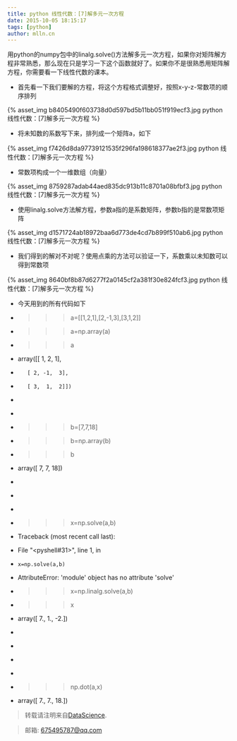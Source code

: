```yaml
---
title: python 线性代数：[7]解多元一次方程
date: 2015-10-05 18:15:17
tags: [python]
author: mlln.cn
---
```

用python的numpy包中的linalg.solve()方法解多元一次方程，如果你对矩阵解方程非常熟悉，那么现在只是学习一下这个函数就好了。如果你不是很熟悉用矩阵解方程，你需要看一下线性代数的课本。

- 首先看一下我们要解的方程，将这个方程格式调整好，按照x-y-z-常数项的顺序排列

{% asset_img b8405490f603738d0d597bd5b11bb051f919ecf3.jpg python 线性代数：[7]解多元一次方程 %}

- 将未知数的系数写下来，排列成一个矩阵a，如下

{% asset_img f7426d8da97739121535f296fa198618377ae2f3.jpg python 线性代数：[7]解多元一次方程 %}

- 常数项构成一个一维数组（向量）

{% asset_img 8759287adab44aed835dc913b11c8701a08bfbf3.jpg python 线性代数：[7]解多元一次方程 %}

- 使用linalg.solve方法解方程，参数a指的是系数矩阵，参数b指的是常数项矩阵

{% asset_img d1571724ab18972baa6d773de4cd7b899f510ab6.jpg python 线性代数：[7]解多元一次方程 %}

- 我们得到的解对不对呢？使用点乘的方法可以验证一下，系数乘以未知数可以得到常数项

{% asset_img 8640bf8b87d6277f2a0145cf2a381f30e824fcf3.jpg python 线性代数：[7]解多元一次方程 %}

- 今天用到的所有代码如下

- >>> a=[[1,2,1],[2,-1,3],[3,1,2]]

- >>> a=np.array(a)

- >>> a

- array([[ 1,  2,  1],

-        [ 2, -1,  3],

-        [ 3,  1,  2]])

- >>> 

- >>> 

- >>> b=[7,7,18]

- >>> b=np.array(b)

- >>> b

- array([ 7,  7, 18])

- >>> 

- >>> 

- >>> 

- >>> x=np.solve(a,b)

- Traceback (most recent call last):

-   File "<pyshell#31>", line 1, in <module>

-     x=np.solve(a,b)

- AttributeError: 'module' object has no attribute 'solve'

- >>> x=np.linalg.solve(a,b)

- >>> x

- array([ 7.,  1., -2.])

- >>> 

- >>> 

- >>> 

- >>> 

- >>> np.dot(a,x)

- array([  7.,   7.,  18.])

> 转载请注明来自[DataScience](http://mlln.cn).

> 邮箱: 675495787@qq.com 
